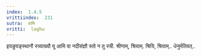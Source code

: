 ```yaml
---
index:  1.4.5
vrittiindex:  231
sutra:  वामि
vritti:  laghu 
---
```


इयङुवङ्स्थानौ स्त्र्याख्यौ यू आमि वा नदीसंज्ञौ स्तो न तु स्त्री. श्रीणाम्, श्रियाम्. श्रियि, श्रियाम्.. धेनुर्मतिवत्..

